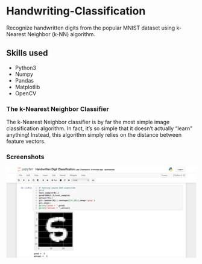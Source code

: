 # Handwriting-Classification
Recognize handwritten digits from the popular MNIST dataset using k-Nearest Neighbor (k-NN) algorithm.

## Skills used
- Python3
- Numpy
- Pandas
- Matplotlib
- OpenCV

### The k-Nearest Neighbor Classifier
The k-Nearest Neighbor classifier is by far the most simple image classification algorithm. In fact, it’s so simple that it doesn’t actually “learn” anything! Instead, this algorithm simply relies on the distance between feature vectors.

### Screenshots
![alt Screenshot1](https://github.com/AyushSomani001/Handwritten-Digit-Classification/blob/master/SS1.png)
